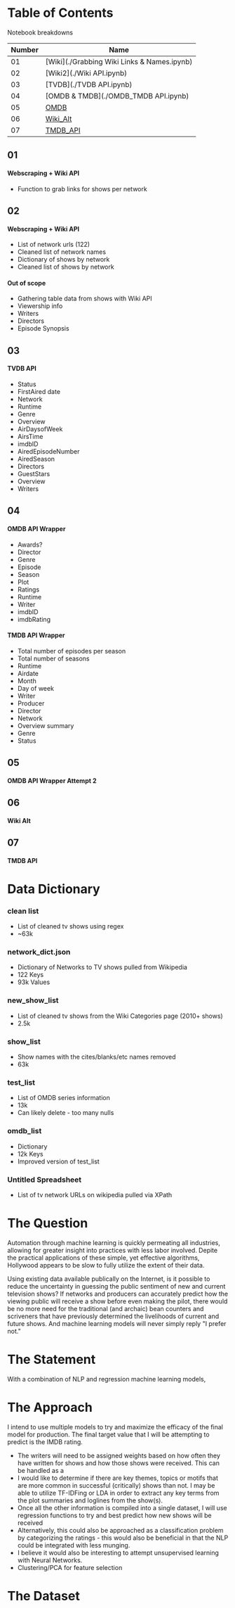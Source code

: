 # Table of Contents

Notebook breakdowns

| Number | Name |
| --- | --- |
| 01 | [Wiki](./Grabbing Wiki Links & Names.ipynb) |
| 02 | [Wiki2](./Wiki API.ipynb) |
| 03 | [TVDB](./TVDB API.ipynb) |
| 04 | [OMDB & TMDB](./OMDB_TMDB API.ipynb) |
| 05 | [OMDB](./OMDB_API.ipynb) |
| 06 | [Wiki_Alt](./Wiki_Alt.ipynb) |
| 07 | [TMDB_API](./TMDB_API.ipynb) |


## 01
#### Webscraping + Wiki API
- Function to grab links for shows per network

## 02
#### Webscraping + Wiki API
- List of network urls (122)
- Cleaned list of network names
- Dictionary of shows by network
- Cleaned list of shows by network

#### Out of scope
- Gathering table data from shows with Wiki API
- Viewership info
- Writers
- Directors
- Episode Synopsis


## 03
#### TVDB API
- Status
- FirstAired date
- Network
- Runtime
- Genre
- Overview 
- AirDaysofWeek
- AirsTime
- imdbID
- AiredEpisodeNumber
- AiredSeason
- Directors
- GuestStars
- Overview
- Writers

## 04
#### OMDB API Wrapper
- Awards?
- Director
- Genre
- Episode
- Season
- Plot
- Ratings
- Runtime
- Writer
- imdbID
- imdbRating

#### TMDB API Wrapper
- Total number of episodes per season
- Total number of seasons
- Runtime
- Airdate
- Month
- Day of week
- Writer
- Producer
- Director
- Network
- Overview summary
- Genre
- Status

## 05
#### OMDB API Wrapper Attempt 2


## 06
####  Wiki Alt


## 07
#### TMDB API



# Data Dictionary
### clean list
- List of cleaned tv shows using regex
- ~63k
### network_dict.json
- Dictionary of Networks to TV shows pulled from Wikipedia
- 122 Keys
- 93k Values
### new_show_list
- List of cleaned tv shows from the Wiki Categories page (2010+ shows)
- 2.5k 
### show_list
- Show names with the cites/blanks/etc names removed
- 63k
### test_list
- List of OMDB series information
- 13k
- Can likely delete - too many nulls
### omdb_list
- Dictionary
- 12k Keys
- Improved version of test_list
### Untitled Spreadsheet
- List of tv network URLs on wikipedia pulled via XPath



# The Question
Automation through machine learning is quickly permeating all industries, allowing for greater insight into practices with less labor involved. Depite the practical applications of these simple, yet effective algorithms, Hollywood appears to be slow to fully utilize the extent of their data. 

Using existing data available publically on the Internet, is it possible to reduce the uncertainty in guessing the public sentiment of new and current television shows? If networks and producers can accurately predict how the viewing public will receive a show before even making the pilot, there would be no more need for the traditional (and archaic) bean counters and scriveners that have previously determined the livelihoods of current and future shows. And machine learning models will never simply reply "I prefer not."


# The Statement
With a combination of NLP and regression machine learning models,


# The Approach
I intend to use multiple models to try and maximize the efficacy of the final model for production. The final target value that I will be attempting to predict is the IMDB rating. 

- The writers will need to be assigned weights based on how often they have written for shows and how those shows were received. This can be handled as a
- I would like to determine if there are key themes, topics or motifs that are more common in successful (critically) shows than not. I may be able to utilize TF-IDFing or LDA in order to extract any key terms from the plot summaries and loglines from the show(s).
- Once all the other information is compiled into a single dataset, I will use regression functions to try and best predict how new shows will be received
- Alternatively, this could also be approached as a classification problem by categorizing the ratings - this would also be beneficial in that the NLP could be integrated with less munging. 
- I believe it would also be interesting to attempt unsupervised learning with Neural Networks.
- Clustering/PCA for feature selection


# The Dataset

